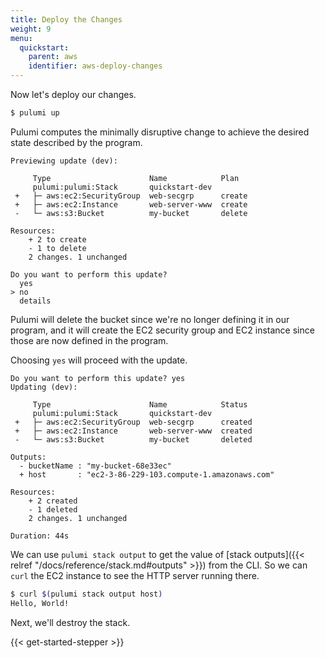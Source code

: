 ```yaml
---
title: Deploy the Changes
weight: 9
menu:
  quickstart:
    parent: aws
    identifier: aws-deploy-changes
---
```


Now let's deploy our changes.

```bash
$ pulumi up
```

Pulumi computes the minimally disruptive change to achieve the desired state described by the program.

```
Previewing update (dev):

     Type                      Name            Plan
     pulumi:pulumi:Stack       quickstart-dev
 +   ├─ aws:ec2:SecurityGroup  web-secgrp      create
 +   ├─ aws:ec2:Instance       web-server-www  create
 -   └─ aws:s3:Bucket          my-bucket       delete

Resources:
    + 2 to create
    - 1 to delete
    2 changes. 1 unchanged

Do you want to perform this update?
  yes
> no
  details
```

Pulumi will delete the bucket since we're no longer defining it in our program, and it will create the EC2 security group and EC2 instance since those are now defined in the program.

Choosing `yes` will proceed with the update.

```
Do you want to perform this update? yes
Updating (dev):

     Type                      Name            Status
     pulumi:pulumi:Stack       quickstart-dev
 +   ├─ aws:ec2:SecurityGroup  web-secgrp      created
 +   ├─ aws:ec2:Instance       web-server-www  created
 -   └─ aws:s3:Bucket          my-bucket       deleted

Outputs:
  - bucketName : "my-bucket-68e33ec"
  + host       : "ec2-3-86-229-103.compute-1.amazonaws.com"

Resources:
    + 2 created
    - 1 deleted
    2 changes. 1 unchanged

Duration: 44s
```

We can use `pulumi stack output` to get the value of [stack outputs]({{< relref "/docs/reference/stack.md#outputs" >}}) from the CLI. So we can `curl` the EC2 instance to see the HTTP server running there.

```bash
$ curl $(pulumi stack output host)
Hello, World!
```

Next, we'll destroy the stack.

{{< get-started-stepper >}}
